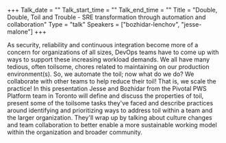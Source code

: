 +++
Talk_date = ""
Talk_start_time = ""
Talk_end_time = ""
Title = "Double, Double, Toil and Trouble - SRE transformation through automation and collaboration"
Type = "talk"
Speakers = ["bozhidar-lenchov", "jesse-malone"]
+++

As security, reliability and continuous integration become more of a concern for organizations of all sizes, DevOps teams have to come up with ways to support these increasing workload demands. We all have many tedious, often toilsome, chores related to maintaining on our production environment(s). So, we automate the toil; now what do we do? We collaborate with other teams to help reduce their toil! That is, we scale the practice! In this presentation Jesse and Bozhidar from the Pivotal PWS Platform team in Toronto will define and discuss the properties of toil, present some of the toilsome tasks they've faced and describe practices around identifying and prioritizing ways to address toil within a team and the larger organization. They'll wrap up by talking about culture changes and team collaboration to better enable a more sustainable working model within the organization and broader community.
